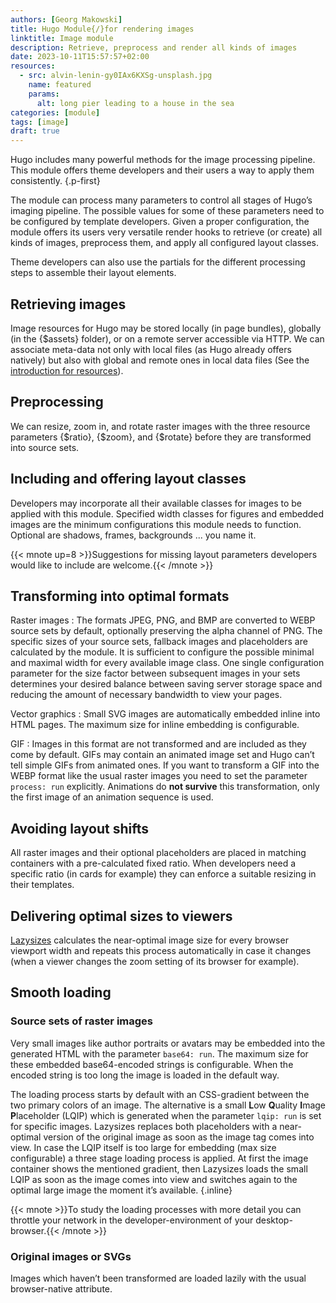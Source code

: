 ```yaml
---
authors: [Georg Makowski]
title: Hugo Module{/}for rendering images
linktitle: Image module
description: Retrieve, preprocess and render all kinds of images
date: 2023-10-11T15:57:57+02:00
resources:
  - src: alvin-lenin-gy0IAx6KXSg-unsplash.jpg
    name: featured
    params: 
      alt: long pier leading to a house in the sea    
categories: [module]
tags: [image]
draft: true
---
```


Hugo includes many powerful methods for the image processing pipeline. This module offers theme developers and their users a way to apply them consistently.
{.p-first}
<!--more-->

The module can process many parameters to control all stages of Hugo’s imaging pipeline. The possible values for some of these parameters need to be configured by template developers. Given a proper configuration, the module offers its users very versatile render hooks to retrieve (or create) all kinds of images, preprocess them, and apply all configured layout classes.

Theme developers can also use the partials for the different processing steps to assemble their layout elements.

## Retrieving images

Image resources for Hugo may be stored locally (in page bundles), globally (in the {$assets} folder), or on a remote server accessible via HTTP. We can associate meta-data not only with local files (as Hugo already offers natively) but also with global and remote ones in local data files (See the [introduction for resources](/doc/intro/workflow/resources)).

## Preprocessing

We can resize, zoom in, and rotate raster images with the three resource parameters {$ratio}, {$zoom}, and {$rotate} before they are transformed into source sets.

## Including and offering layout classes

Developers may incorporate all their available classes for images to be applied with this module. Specified width classes for figures and embedded images are the minimum configurations this module needs to function. Optional are shadows, frames, backgrounds ... you name it.

{{< mnote up=8 >}}Suggestions for missing layout parameters developers would like to include are welcome.{{< /mnote >}}

## Transforming into optimal formats

Raster images
: The formats JPEG, PNG, and BMP are converted to WEBP source sets by default, optionally preserving the alpha channel of PNG. The specific sizes of your source sets, fallback images and placeholders are calculated by the module. It is sufficient to configure the possible minimal and maximal width for every available image class. One single configuration parameter for the size factor between subsequent images in your sets determines your desired balance between saving server storage space and reducing the amount of necessary bandwidth to view your pages.

Vector graphics
: Small SVG images are automatically embedded inline into HTML pages. The maximum size for inline embedding is configurable.

GIF
: Images in this format are not transformed and are included as they come by default. GIFs may contain an animated image set and Hugo can’t tell simple GIFs from animated ones. If you want to transform a GIF into the WEBP format like the usual raster images you need to set the parameter `process: run` explicitly. Animations do **not survive** this transformation, only the first image of an animation sequence is used.  

## Avoiding layout shifts

All raster images and their optional placeholders are placed in matching containers with a pre-calculated fixed ratio. When developers need a specific ratio (in cards for example) they can enforce a suitable resizing in their templates.

## Delivering optimal sizes to viewers

[Lazysizes]() calculates the near-optimal image size for every browser viewport width and repeats this process automatically in case it changes (when a viewer changes the zoom setting of its browser for example).

## Smooth loading

### Source sets of raster images

Very small images like author portraits or avatars may be embedded into the generated HTML with the parameter `base64: run`. The maximum size for these embedded base64-encoded strings is configurable. When the encoded string is too long the image is loaded in the default way.

The loading process starts by default with an CSS-gradient between the two primary colors of an image. The alternative is a small **L**ow **Q**uality **I**mage **P**laceholder (LQIP) which is generated when the parameter `lqip: run` is set for specific images. Lazysizes replaces both placeholders with a near-optimal version of the original image as soon as the image tag comes into view. In case the LQIP itself is too large for embedding (max size configurable) a three stage loading process is applied. At first the image container shows the mentioned gradient, then Lazysizes loads the small LQIP as soon as the image comes into view and switches again to the optimal large image the moment it’s available.
{.inline}

{{< mnote >}}To study the loading processes with more detail you can throttle your network in the developer-environment of your desktop-browser.{{< /mnote >}}

### Original images or SVGs

Images which haven’t been transformed are loaded lazily with the usual browser-native attribute.